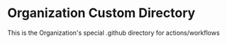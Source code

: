 # Organization Custom Directory
This is the Organization's special .github directory for actions/workflows